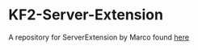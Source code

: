 # KF2-Server-Extension
A repository for ServerExtension by Marco found [here](https://forums.tripwireinteractive.com/forum/killing-floor-2/killing-floor-2-modifications/general-modding-discussion-ad/beta-mod-releases/109463-mutator-server-extension-mod)